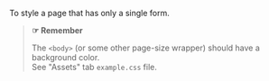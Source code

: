 To style a page that has only a single form.

> **☞ Remember**
>
> The `<body>` (or some other page-size wrapper) should have a background color.\
> See "Assets" tab `example.css` file.
